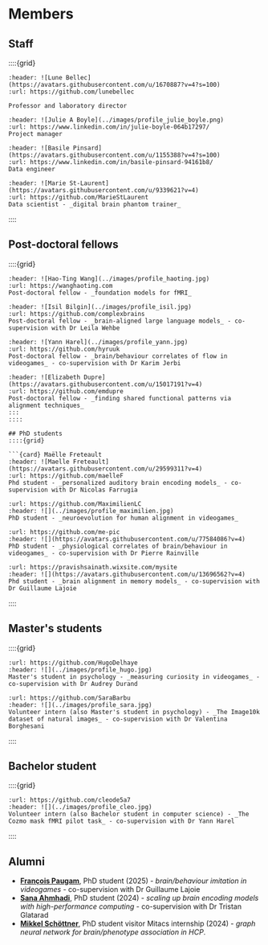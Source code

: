 # Members

## Staff

::::{grid}

```{card} Lune Bellec
:header: ![Lune Bellec](https://avatars.githubusercontent.com/u/1670887?v=4?s=100)
:url: https://github.com/lunebellec

Professor and laboratory director
```

```{card} Julie Boyle
:header: ![Julie A Boyle](../images/profile_julie_boyle.png)
:url: https://www.linkedin.com/in/julie-boyle-064b17297/
Project manager
```

```{card} Basile Pinsard
:header: ![Basile Pinsard](https://avatars.githubusercontent.com/u/1155388?v=4?s=100)
:url: https://www.linkedin.com/in/basile-pinsard-94161b8/
Data engineer
```

```{card} Marie St-Laurent
:header: ![Marie St-Laurent](https://avatars.githubusercontent.com/u/9339621?v=4)
:url: https://github.com/MarieStLaurent
Data scientist - _digital brain phantom trainer_
```
::::

## Post-doctoral fellows

::::{grid}

```{card} Hao-Ting Wang
:header: ![Hao-Ting Wang](../images/profile_haoting.jpg)
:url: https://wanghaoting.com
Post-doctoral fellow - _foundation models for fMRI_
```

```{card} Isil Bilgin
:header: ![Isil Bilgin](../images/profile_isil.jpg)
:url: https://github.com/complexbrains
Post-doctoral fellow - _brain-aligned large language models_ - co-supervision with Dr Leila Wehbe
```

```{card} Yann Harel
:header: ![Yann Harel](../images/profile_yann.jpg)
:url: https://github.com/hyruuk
Post-doctoral fellow - _brain/behaviour correlates of flow in videogames_ - co-supervision with Dr Karim Jerbi
```


```{card} Elizabeth DuPre
:header: ![Elizabeth Dupre](https://avatars.githubusercontent.com/u/15017191?v=4)
:url: https://github.com/emdupre
Post-doctoral fellow - _finding shared functional patterns via alignment techniques_
:::
::::

## PhD students
::::{grid}

```{card} Maëlle Freteault
:header: ![Maelle Freteault](https://avatars.githubusercontent.com/u/29599311?v=4)
:url: https://github.com/maelleF
Phd student - _personalized auditory brain encoding models_ - co-supervision with Dr Nicolas Farrugia
```

```{card} Maximilien LeClei
:url: https://github.com/MaximilienLC
:header: ![](../images/profile_maximilien.jpg)
PhD student - _neuroevolution for human alignment in videogames_
```

```{card} Marie-Ève Picard
:url: https://github.com/me-pic
:header: ![](https://avatars.githubusercontent.com/u/77584086?v=4)
PhD student - _physiological correlates of brain/behaviour in videogames_ - co-supervision with Dr Pierre Rainville
```

```{card} Pravish Sainath
:url: https://pravishsainath.wixsite.com/mysite
:header: ![](https://avatars.githubusercontent.com/u/13696562?v=4)
Phd student - _brain alignment in memory models_ - co-supervision with Dr Guillaume Lajoie
```

::::

## Master's students
::::{grid}
```{card} Hugo Delhaye
:url: https://github.com/HugoDelhaye
:header: ![](../images/profile_hugo.jpg)
Master's student in psychology - _measuring curiosity in videogames_ - co-supervision with Dr Audrey Durand
```
```{card} Sara Barbu
:url: https://github.com/SaraBarbu  
:header: ![](../images/profile_sara.jpg)
Volunteer intern (also Master's student in psychology) - _The Image10k dataset of natural images_ - co-supervision with Dr Valentina Borghesani
```
::::

## Bachelor student
::::{grid}
```{card} Cléo Lam
:url: https://github.com/cleode5a7  
:header: ![](../images/profile_cleo.jpg)
Volunteer intern (also Bachelor student in computer science) - _The Cozmo mask fMRI pilot task_ - co-supervision with Dr Yann Harel
```
::::

## Alumni
 * [**François Paugam**](https://www.linkedin.com/in/françois-paugam-b1835910b/), PhD student (2025) - _brain/behaviour imitation in videogames_ - co-supervision with Dr Guillaume Lajoie
 * [**Sana Ahmhadi**](https://www.linkedin.com/in/sana-ahmadi/), PhD student (2024) - _scaling up brain encoding models with high-performance computing_ - co-supervision with Dr Tristan Glatarad
 * [**Mikkel Schöttner**](https://www.linkedin.com/in/mikkel-schoettner/), PhD student visitor Mitacs internship (2024) - _graph neural network for brain/phenotype association in HCP_.
